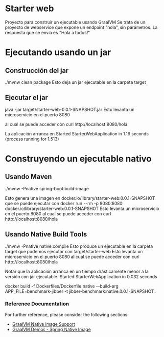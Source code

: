 # Starter web
Proyecto para construir un ejecutable usando GraalVM
Se trata de un proyecto de webservice que expone un endpoint "hola", sin parámetros.
La respuesta que se envía es "Hola a todos!"

# Ejecutando usando un jar

## Construcción del jar
./mvnw clean package
Esto deja un jar ejecutable en la carpeta target

## Ejecutar el jar
java -jar target/starter-web-0.0.1-SNAPSHOT.jar
Esto levanta un microservicio en el puerto 8080

al cual se puede acceder con
curl http://localhost:8080/hola

La aplicación arranca en 
Started StarterWebApplication in 1.16 seconds (process running for 1.513)

# Construyendo un ejecutable nativo

## Usando Maven
./mvnw -Pnative spring-boot:build-image

Esto genera una imagen en docker.io/library/starter-web:0.0.1-SNAPSHOT que se puede ejecutar con
docker run --rm -p 8080:8080 docker.io/library/starter-web:0.0.1-SNAPSHOT
Esto levanta un microservicio en el puerto 8080 al cual se puede acceder con
curl http://localhost:8080/hola

## Usando Native Build Tools
./mvnw -Pnative native:compile
Esto produce un ejecutable en la carpeta target que podemos ejecutar con
target/starter-web
Esto levanta un microservicio en el puerto 8080 al cual se puede acceder con
curl http://localhost:8080/hola

Notar que la aplicación arranca en un tiempo drásticamente menor a la versión con jar ejecutable.
Started StarterWebApplication in 0.032 seconds


docker build -f Dockerfiles/Dockerfile.native --build-arg APP_FILE=benchmark-jibber -t jibber-benchmark:native.0.0.1-SNAPSHOT .

### Reference Documentation
For further reference, please consider the following sections:
* [GraalVM Native Image Support](https://docs.spring.io/spring-boot/docs/current/reference/html/native-image.html)
* [GraalVM Demos - Spring Native Image](https://github.com/graalvm/graalvm-demos/tree/master/spring-native-image)


